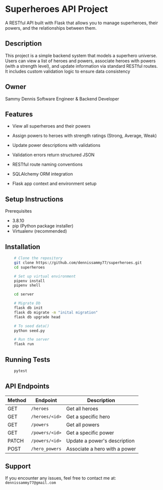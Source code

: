 # Superheroes API Project
A RESTful API built with Flask that allows you to manage superheroes, their powers, and the relationships between them.

## Description
This project is a simple backend system that models a superhero universe. Users can view a list of heroes and powers, associate heroes with powers (with a strength level), and update information via standard RESTful routes. It includes custom validation logic to ensure data consistency

## Owner
Sammy Dennis
Software Engineer & Backend Developer

## Features
- View all superheroes and their powers

- Assign powers to heroes with strength ratings (Strong, Average, Weak)

- Update power descriptions with validations

- Validation errors return structured JSON

- RESTful route naming conventions

- SQLAlchemy ORM integration

- Flask app context and environment setup

## Setup Instructions
Prerequisites
- 3.8.10
- pip (Python package installer)
- Virtualenv (recommended)

## Installation
```bash
    # Clone the repository
    git clone https://github.com/dennissammy77/superheroes.git
    cd superheroes

    # Set up virtual environment
    pipenv install
    pipenv shell

    cd server

    # Migrate Db
    flask db init
    flask db migrate -m "inital migration"
    flask db upgrade head

    # To seed data()
    python seed.py

    # Run the server
    flask run
```

## Running Tests
```bash
    pytest
```

## API Endpoints
| Method | Endpoint       | Description                   |
| ------ | -------------- | ----------------------------- |
| GET    | `/heroes`      | Get all heroes                |
| GET    | `/heroes/<id>` | Get a specific hero           |
| GET    | `/powers`      | Get all powers                |
| GET    | `/powers/<id>` | Get a specific power          |
| PATCH  | `/powers/<id>` | Update a power's description  |
| POST   | `/hero_powers` | Associate a hero with a power |


## Support
If you encounter any issues, feel free to contact me at:
`dennissammy77@gmail.com`